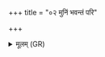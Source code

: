+++
title = "०२ मुनिं भवन्तं परि"

+++
<details><summary>मूलम् (GR)</summary>

मुनिं भवन्तं परि यानि वावृतू  
रक्षांस्य् अग्न उलुला करिक्रतु ।  
अतस् त्वं नो अधि पाहि वाजिन्न्  
इन्द्रेण मेदी बृहते रणाय ॥
</details>
